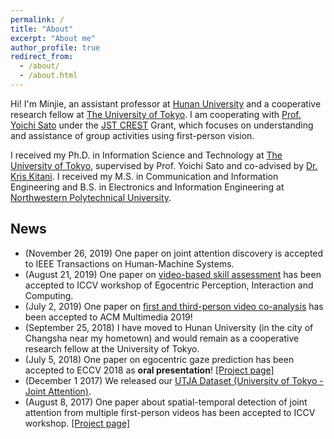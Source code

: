 ```yaml
---
permalink: /
title: "About"
excerpt: "About me"
author_profile: true
redirect_from: 
  - /about/
  - /about.html
---
```


Hi! I'm Minjie, an assistant professor at [Hunan University](http://www-en.hnu.edu.cn/index.htm) and a cooperative research fellow at [The University of Tokyo](https://www.iis.u-tokyo.ac.jp/en/). I am cooperating with [Prof. Yoichi Sato](http://www.hci.iis.u-tokyo.ac.jp/~ysato/index.html) under the [JST CREST](http://www.hci.iis.u-tokyo.ac.jp/~cvs/) Grant, which focuses on understanding and assistance of group activities using first-person vision.

I received my Ph.D. in Information Science and Technology at [The University of Tokyo](http://www.u-tokyo.ac.jp/en/), supervised by Prof. Yoichi Sato and co-advised by [Dr. Kris Kitani](http://www.cs.cmu.edu/~kkitani/). I received my M.S. in Communication and Information Engineering and B.S. in Electronics and Information Engineering at [Northwestern Polytechnical University](http://en.nwpu.edu.cn/).


## News
* (November 26, 2019) One paper on joint attention discovery is accepted to IEEE Transactions on Human-Machine Systems.
* (August 21, 2019) One paper on [video-based skill assessment](https://arxiv.org/abs/1901.02579) has been accepted to ICCV workshop of Egocentric Perception, Interaction and Computing.
* (July 2, 2019) One paper on [first and third-person video co-analysis](https://arxiv.org/abs/1904.07424) has been accepted to ACM Multimedia 2019!
* (September 25, 2018) I have moved to Hunan University (in the city of Changsha near my hometown) and would remain as a cooperative research fellow at the University of Tokyo.
* (July 5, 2018) One paper on egocentric gaze prediction has been accepted to ECCV 2018 as **oral presentation**! [[Project page]](https://cai-mj.github.io/project/egocentric_gaze_prediction)
* (December 1 2017) We released our [UTJA Dataset (University of Tokyo - Joint Attention)](https://github.com/cai-mj/UTJA_dataset).
* (August 8, 2017) One paper about spatial-temporal detection of joint attention from multiple first-person videos has been accepted to ICCV workshop. [[Project page]](https://cai-mj.github.io/publication/2017-10-01-iccvw)


